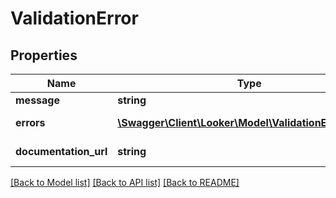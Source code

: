 # ValidationError

## Properties
Name | Type | Description | Notes
------------ | ------------- | ------------- | -------------
**message** | **string** | Error details | 
**errors** | [**\Swagger\Client\Looker\Model\ValidationErrorDetail[]**](ValidationErrorDetail.md) | Error detail array | [optional] 
**documentation_url** | **string** | Documentation link | 

[[Back to Model list]](../README.md#documentation-for-models) [[Back to API list]](../README.md#documentation-for-api-endpoints) [[Back to README]](../README.md)


